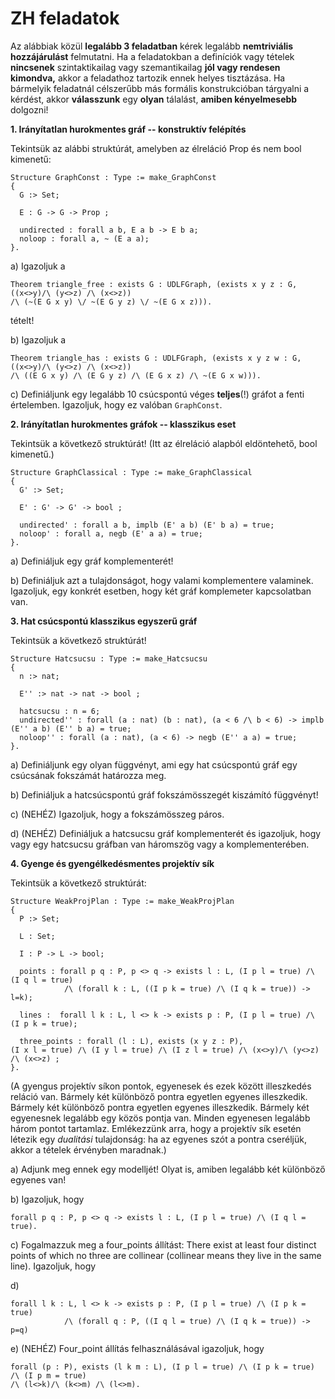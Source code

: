 # ZH feladatok

Az alábbiak közül **legalább 3 feladatban** kérek legalább **nemtriviális hozzájárulást** felmutatni. Ha a feladatokban a definíciók vagy tételek **nincsenek** szintaktikailag vagy szemantikailag **jól vagy rendesen kimondva,** akkor a feladathoz tartozik ennek helyes tisztázása. Ha bármelyik feladatnál célszerűbb más formális konstrukcióban tárgyalni a kérdést, akkor **válasszunk** egy **olyan** tálalást, **amiben kényelmesebb** dolgozni!

**1. Irányítatlan hurokmentes gráf -- konstruktív felépítés**

Tekintsük az alábbi struktúrát, amelyben az élreláció Prop és nem bool kimenetű: 
````coq
Structure GraphConst : Type := make_GraphConst
{
  G :> Set;

  E : G -> G -> Prop ;

  undirected : forall a b, E a b -> E b a;
  noloop : forall a, ~ (E a a);
}.
````

a) Igazoljuk a 
````coq
Theorem triangle_free : exists G : UDLFGraph, (exists x y z : G, ((x<>y)/\ (y<>z) /\ (x<>z))
/\ (~(E G x y) \/ ~(E G y z) \/ ~(E G x z))).
````
tételt!

b) Igazoljuk a 
````coq 
Theorem triangle_has : exists G : UDLFGraph, (exists x y z w : G, ((x<>y)/\ (y<>z) /\ (x<>z))
/\ ((E G x y) /\ (E G y z) /\ (E G x z) /\ ~(E G x w))). 
````
c)
Definiáljunk egy legalább 10 csúcspontú véges **teljes**(!) gráfot a fenti értelemben. Igazoljuk, hogy ez valóban ````GraphConst````.

**2. Irányítatlan hurokmentes gráfok -- klasszikus eset** 

Tekintsük a következő struktúrát! (Itt az élreláció alapból eldöntehető, bool kimenetű.)

````coq
Structure GraphClassical : Type := make_GraphClassical
{
  G' :> Set;

  E' : G' -> G' -> bool ;

  undirected' : forall a b, implb (E' a b) (E' b a) = true;
  noloop' : forall a, negb (E' a a) = true;
}.
````
a) Definiáljuk egy gráf komplementerét! 

b) Definiáljuk azt a tulajdonságot, hogy valami komplementere valaminek. Igazoljuk, egy konkrét esetben, hogy két gráf komplemeter kapcsolatban van.

**3. Hat csúcspontú klasszikus egyszerű gráf**

Tekintsük a következő struktúrát!

````coq
Structure Hatcsucsu : Type := make_Hatcsucsu
{
  n :> nat;

  E'' :> nat -> nat -> bool ;

  hatcsucsu : n = 6;
  undirected'' : forall (a : nat) (b : nat), (a < 6 /\ b < 6) -> implb (E'' a b) (E'' b a) = true;
  noloop'' : forall (a : nat), (a < 6) -> negb (E'' a a) = true;
}.
````
a) Definiáljunk egy olyan függvényt, ami egy hat csúcspontú gráf egy csúcsának fokszámát határozza meg.

b) Definiáljuk a hatcsúcspontú gráf fokszámösszegét kiszámító függvényt!

c) (NEHÉZ) Igazoljuk, hogy a fokszámösszeg páros.

d) (NEHÉZ) Definiáljuk a hatcsucsu gráf komplementerét és igazoljuk, hogy vagy egy hatcsucsu gráfban van háromszög
 vagy a komplementerében. 

**4. Gyenge és gyengélkedésmentes projektív sík**

Tekintsük a következő struktúrát:

````coq
Structure WeakProjPlan : Type := make_WeakProjPlan
{
  P :> Set;

  L : Set;

  I : P -> L -> bool;

  points : forall p q : P, p <> q -> exists l : L, (I p l = true) /\ (I q l = true)
            /\ (forall k : L, ((I p k = true) /\ (I q k = true)) -> l=k);

  lines :  forall l k : L, l <> k -> exists p : P, (I p l = true) /\ (I p k = true);
  
  three_points : forall (l : L), exists (x y z : P), 
(I x l = true) /\ (I y l = true) /\ (I z l = true) /\ (x<>y)/\ (y<>z) /\ (x<>z) ;
}.
````
(A gyengus projektív síkon pontok, egyenesek és ezek között illeszkedés reláció van. Bármely két különböző pontra egyetlen egyenes illeszkedik. Bármely két különböző pontra egyetlen egyenes illeszkedik. Bármely két egyenesnek legalább egy közös pontja van. Minden egyenesen legalább három pontot tartamlaz. Emlékezzünk arra, hogy a projektív sík esetén létezik egy *dualitási* tulajdonság: ha az egyenes szót a pontra cseréljük, akkor a tételek érvényben maradnak.)

a) Adjunk meg ennek egy modelljét! Olyat is, amiben legalább két különböző egyenes van!

b) Igazoljuk, hogy 

````coq
forall p q : P, p <> q -> exists l : L, (I p l = true) /\ (I q l = true).
````
c)  Fogalmazzuk meg a four_points állítást: There exist at least four distinct points of which no three are collinear 
(collinear means they live in the same line). Igazoljuk, hogy 

d)  

````coq
forall l k : L, l <> k -> exists p : P, (I p l = true) /\ (I p k = true)
            /\ (forall q : P, ((I q l = true) /\ (I q k = true)) -> p=q)
````

e) (NEHÉZ) Four_point állítás felhasználásával igazoljuk, hogy 

````coq
forall (p : P), exists (l k m : L), (I p l = true) /\ (I p k = true) /\ (I p m = true) 
/\ (l<>k)/\ (k<>m) /\ (l<>m).
````
